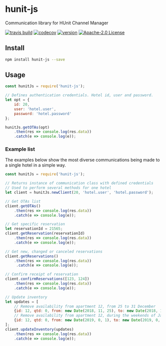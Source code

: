 # hunit-js
Communication library for HUnit Channel Manager

[![travis build](https://img.shields.io/travis/DedoxBR/hunit-js.svg?style=flat-square)](https://travis-ci.org/DedoxBR/hunit-js)
[![codecov](https://codecov.io/gh/DedoxBR/hunit-js/branch/master/graph/badge.svg)](https://codecov.io/gh/DedoxBR/hunit-js)
[![version](https://img.shields.io/npm/v/hunit-js.svg?style=flat-square)](http://npm.im/hunit-js)
[![Apache-2.0 License](https://img.shields.io/npm/l/hunit-js.svg?style=flat-square)](https://spdx.org/licenses/Apache-2.0.html)

## Install

```bash
npm install hunit-js --save
```

## Usage

```js
const hunitJs = require('hunit-js');

// Defines authentication credentials. Hotel id, user and password.
let opt = {
    id: 20,
    user: 'hotel.user',
    password: 'hotel.password'
};

hunitJs.getOTAs(opt)
    .then(res => console.log(res.data))
    .catch(e => console.log(e));
```

### Example list

The examples below show the most diverse communications being made to a single hotel in a simple way.

```js
const hunitJs = require('hunit-js');

// Returns instance of communication class with defined credentials
// Used to perform several methods for one hotel
let client = hunitJs.newClient(20, 'hotel.user', 'hotel.password');

// Get OTAs list
client.getOTAs()
    .then(res => console.log(res.data))
    .catch(e => console.log(e));

// Get specific reservation
let reservationId = 21565;
client.getReservation(reservationId)
    .then(res => console.log(res.data))
    .catch(e => console.log(e));

// Get new, changed or canceled reservations
client.getReservations()
    .then(res => console.log(res.data))
     .catch(e => console.log(e));

// Confirm receipt of reservation
client.confirmReservations([123, 124])
    .then(res => console.log(res.data))
    .catch(e => console.log(e));

// Update inventory
let updates = [
    // Remove availability from apartment 12, from 25 to 31 December
    {id: 12, qtd: 0, from: new Date(2018, 11, 25), to: new Date(2018, 11, 31)},
    // Remove availability from apartment 12, during the weekends of January
    {id: 12, qtd: 0, from: new Date(2019, 0, 1), to: new Date(2019, 0, 31), days: {fri: true, sat: true}}
];
client.updateInventory(updates)
    .then(res => console.log(res.data))
    .catch(e => console.log(e));
```